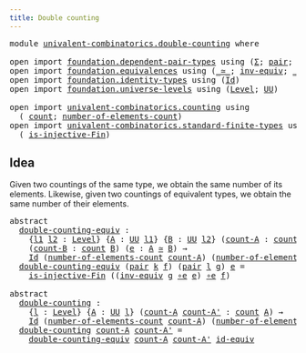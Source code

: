 ```yaml
---
title: Double counting
---
```


<pre class="Agda"><a id="41" class="Keyword">module</a> <a id="48" href="univalent-combinatorics.double-counting.html" class="Module">univalent-combinatorics.double-counting</a> <a id="88" class="Keyword">where</a>

<a id="95" class="Keyword">open</a> <a id="100" class="Keyword">import</a> <a id="107" href="foundation.dependent-pair-types.html" class="Module">foundation.dependent-pair-types</a> <a id="139" class="Keyword">using</a> <a id="145" class="Symbol">(</a><a id="146" href="foundation-core.dependent-pair-types.html#515" class="Record">Σ</a><a id="147" class="Symbol">;</a> <a id="149" href="foundation-core.dependent-pair-types.html#588" class="InductiveConstructor">pair</a><a id="153" class="Symbol">;</a> <a id="155" href="foundation-core.dependent-pair-types.html#605" class="Field">pr1</a><a id="158" class="Symbol">;</a> <a id="160" href="foundation-core.dependent-pair-types.html#617" class="Field">pr2</a><a id="163" class="Symbol">)</a>
<a id="165" class="Keyword">open</a> <a id="170" class="Keyword">import</a> <a id="177" href="foundation.equivalences.html" class="Module">foundation.equivalences</a> <a id="201" class="Keyword">using</a> <a id="207" class="Symbol">(</a><a id="208" href="foundation-core.equivalences.html#1621" class="Function Operator">_≃_</a><a id="211" class="Symbol">;</a> <a id="213" href="foundation-core.equivalences.html#5721" class="Function">inv-equiv</a><a id="222" class="Symbol">;</a> <a id="224" href="foundation-core.equivalences.html#7869" class="Function Operator">_∘e_</a><a id="228" class="Symbol">;</a> <a id="230" href="foundation-core.equivalences.html#2494" class="Function">id-equiv</a><a id="238" class="Symbol">)</a>
<a id="240" class="Keyword">open</a> <a id="245" class="Keyword">import</a> <a id="252" href="foundation.identity-types.html" class="Module">foundation.identity-types</a> <a id="278" class="Keyword">using</a> <a id="284" class="Symbol">(</a><a id="285" href="foundation-core.identity-types.html#1767" class="Datatype">Id</a><a id="287" class="Symbol">)</a>
<a id="289" class="Keyword">open</a> <a id="294" class="Keyword">import</a> <a id="301" href="foundation.universe-levels.html" class="Module">foundation.universe-levels</a> <a id="328" class="Keyword">using</a> <a id="334" class="Symbol">(</a><a id="335" href="Agda.Primitive.html#597" class="Postulate">Level</a><a id="340" class="Symbol">;</a> <a id="342" href="foundation-core.universe-levels.html#235" class="Primitive">UU</a><a id="344" class="Symbol">)</a>

<a id="347" class="Keyword">open</a> <a id="352" class="Keyword">import</a> <a id="359" href="univalent-combinatorics.counting.html" class="Module">univalent-combinatorics.counting</a> <a id="392" class="Keyword">using</a>
  <a id="400" class="Symbol">(</a> <a id="402" href="univalent-combinatorics.counting.html#1901" class="Function">count</a><a id="407" class="Symbol">;</a> <a id="409" href="univalent-combinatorics.counting.html#2029" class="Function">number-of-elements-count</a><a id="433" class="Symbol">)</a>
<a id="435" class="Keyword">open</a> <a id="440" class="Keyword">import</a> <a id="447" href="univalent-combinatorics.standard-finite-types.html" class="Module">univalent-combinatorics.standard-finite-types</a> <a id="493" class="Keyword">using</a>
  <a id="501" class="Symbol">(</a> <a id="503" href="univalent-combinatorics.standard-finite-types.html#12920" class="Function">is-injective-Fin</a><a id="519" class="Symbol">)</a>
</pre>
## Idea

Given two countings of the same type, we obtain the same number of its elements. Likewise, given two countings of equivalent types, we obtain the same number of their elements.

<pre class="Agda"><a id="721" class="Keyword">abstract</a>
  <a id="double-counting-equiv"></a><a id="732" href="univalent-combinatorics.double-counting.html#732" class="Function">double-counting-equiv</a> <a id="754" class="Symbol">:</a>
    <a id="760" class="Symbol">{</a><a id="761" href="univalent-combinatorics.double-counting.html#761" class="Bound">l1</a> <a id="764" href="univalent-combinatorics.double-counting.html#764" class="Bound">l2</a> <a id="767" class="Symbol">:</a> <a id="769" href="Agda.Primitive.html#597" class="Postulate">Level</a><a id="774" class="Symbol">}</a> <a id="776" class="Symbol">{</a><a id="777" href="univalent-combinatorics.double-counting.html#777" class="Bound">A</a> <a id="779" class="Symbol">:</a> <a id="781" href="foundation-core.universe-levels.html#235" class="Primitive">UU</a> <a id="784" href="univalent-combinatorics.double-counting.html#761" class="Bound">l1</a><a id="786" class="Symbol">}</a> <a id="788" class="Symbol">{</a><a id="789" href="univalent-combinatorics.double-counting.html#789" class="Bound">B</a> <a id="791" class="Symbol">:</a> <a id="793" href="foundation-core.universe-levels.html#235" class="Primitive">UU</a> <a id="796" href="univalent-combinatorics.double-counting.html#764" class="Bound">l2</a><a id="798" class="Symbol">}</a> <a id="800" class="Symbol">(</a><a id="801" href="univalent-combinatorics.double-counting.html#801" class="Bound">count-A</a> <a id="809" class="Symbol">:</a> <a id="811" href="univalent-combinatorics.counting.html#1901" class="Function">count</a> <a id="817" href="univalent-combinatorics.double-counting.html#777" class="Bound">A</a><a id="818" class="Symbol">)</a>
    <a id="824" class="Symbol">(</a><a id="825" href="univalent-combinatorics.double-counting.html#825" class="Bound">count-B</a> <a id="833" class="Symbol">:</a> <a id="835" href="univalent-combinatorics.counting.html#1901" class="Function">count</a> <a id="841" href="univalent-combinatorics.double-counting.html#789" class="Bound">B</a><a id="842" class="Symbol">)</a> <a id="844" class="Symbol">(</a><a id="845" href="univalent-combinatorics.double-counting.html#845" class="Bound">e</a> <a id="847" class="Symbol">:</a> <a id="849" href="univalent-combinatorics.double-counting.html#777" class="Bound">A</a> <a id="851" href="foundation-core.equivalences.html#1621" class="Function Operator">≃</a> <a id="853" href="univalent-combinatorics.double-counting.html#789" class="Bound">B</a><a id="854" class="Symbol">)</a> <a id="856" class="Symbol">→</a>
    <a id="862" href="foundation-core.identity-types.html#1767" class="Datatype">Id</a> <a id="865" class="Symbol">(</a><a id="866" href="univalent-combinatorics.counting.html#2029" class="Function">number-of-elements-count</a> <a id="891" href="univalent-combinatorics.double-counting.html#801" class="Bound">count-A</a><a id="898" class="Symbol">)</a> <a id="900" class="Symbol">(</a><a id="901" href="univalent-combinatorics.counting.html#2029" class="Function">number-of-elements-count</a> <a id="926" href="univalent-combinatorics.double-counting.html#825" class="Bound">count-B</a><a id="933" class="Symbol">)</a>
  <a id="937" href="univalent-combinatorics.double-counting.html#732" class="Function">double-counting-equiv</a> <a id="959" class="Symbol">(</a><a id="960" href="foundation-core.dependent-pair-types.html#588" class="InductiveConstructor">pair</a> <a id="965" href="univalent-combinatorics.double-counting.html#965" class="Bound">k</a> <a id="967" href="univalent-combinatorics.double-counting.html#967" class="Bound">f</a><a id="968" class="Symbol">)</a> <a id="970" class="Symbol">(</a><a id="971" href="foundation-core.dependent-pair-types.html#588" class="InductiveConstructor">pair</a> <a id="976" href="univalent-combinatorics.double-counting.html#976" class="Bound">l</a> <a id="978" href="univalent-combinatorics.double-counting.html#978" class="Bound">g</a><a id="979" class="Symbol">)</a> <a id="981" href="univalent-combinatorics.double-counting.html#981" class="Bound">e</a> <a id="983" class="Symbol">=</a>
    <a id="989" href="univalent-combinatorics.standard-finite-types.html#12920" class="Function">is-injective-Fin</a> <a id="1006" class="Symbol">((</a><a id="1008" href="foundation-core.equivalences.html#5721" class="Function">inv-equiv</a> <a id="1018" href="univalent-combinatorics.double-counting.html#978" class="Bound">g</a> <a id="1020" href="foundation-core.equivalences.html#7869" class="Function Operator">∘e</a> <a id="1023" href="univalent-combinatorics.double-counting.html#981" class="Bound">e</a><a id="1024" class="Symbol">)</a> <a id="1026" href="foundation-core.equivalences.html#7869" class="Function Operator">∘e</a> <a id="1029" href="univalent-combinatorics.double-counting.html#967" class="Bound">f</a><a id="1030" class="Symbol">)</a>

<a id="1033" class="Keyword">abstract</a>
  <a id="double-counting"></a><a id="1044" href="univalent-combinatorics.double-counting.html#1044" class="Function">double-counting</a> <a id="1060" class="Symbol">:</a>
    <a id="1066" class="Symbol">{</a><a id="1067" href="univalent-combinatorics.double-counting.html#1067" class="Bound">l</a> <a id="1069" class="Symbol">:</a> <a id="1071" href="Agda.Primitive.html#597" class="Postulate">Level</a><a id="1076" class="Symbol">}</a> <a id="1078" class="Symbol">{</a><a id="1079" href="univalent-combinatorics.double-counting.html#1079" class="Bound">A</a> <a id="1081" class="Symbol">:</a> <a id="1083" href="foundation-core.universe-levels.html#235" class="Primitive">UU</a> <a id="1086" href="univalent-combinatorics.double-counting.html#1067" class="Bound">l</a><a id="1087" class="Symbol">}</a> <a id="1089" class="Symbol">(</a><a id="1090" href="univalent-combinatorics.double-counting.html#1090" class="Bound">count-A</a> <a id="1098" href="univalent-combinatorics.double-counting.html#1098" class="Bound">count-A&#39;</a> <a id="1107" class="Symbol">:</a> <a id="1109" href="univalent-combinatorics.counting.html#1901" class="Function">count</a> <a id="1115" href="univalent-combinatorics.double-counting.html#1079" class="Bound">A</a><a id="1116" class="Symbol">)</a> <a id="1118" class="Symbol">→</a>
    <a id="1124" href="foundation-core.identity-types.html#1767" class="Datatype">Id</a> <a id="1127" class="Symbol">(</a><a id="1128" href="univalent-combinatorics.counting.html#2029" class="Function">number-of-elements-count</a> <a id="1153" href="univalent-combinatorics.double-counting.html#1090" class="Bound">count-A</a><a id="1160" class="Symbol">)</a> <a id="1162" class="Symbol">(</a><a id="1163" href="univalent-combinatorics.counting.html#2029" class="Function">number-of-elements-count</a> <a id="1188" href="univalent-combinatorics.double-counting.html#1098" class="Bound">count-A&#39;</a><a id="1196" class="Symbol">)</a>
  <a id="1200" href="univalent-combinatorics.double-counting.html#1044" class="Function">double-counting</a> <a id="1216" href="univalent-combinatorics.double-counting.html#1216" class="Bound">count-A</a> <a id="1224" href="univalent-combinatorics.double-counting.html#1224" class="Bound">count-A&#39;</a> <a id="1233" class="Symbol">=</a>
    <a id="1239" href="univalent-combinatorics.double-counting.html#732" class="Function">double-counting-equiv</a> <a id="1261" href="univalent-combinatorics.double-counting.html#1216" class="Bound">count-A</a> <a id="1269" href="univalent-combinatorics.double-counting.html#1224" class="Bound">count-A&#39;</a> <a id="1278" href="foundation-core.equivalences.html#2494" class="Function">id-equiv</a>
</pre>